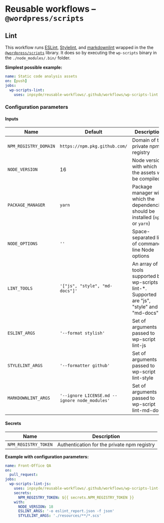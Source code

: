 # Reusable workflows – `@wordpress/scripts`

## Lint

This workflow runs [ESLint](https://eslint.org/), [Stylelint](https://stylelint.io/),
and [markdownlint](https://github.com/DavidAnson/markdownlint) wrapped in the
the [`@wordpress/scripts`](https://developer.wordpress.org/block-editor/reference-guides/packages/packages-scripts/)
library. It does so by executing the `wp-scripts` binary in the `./node_modules/.bin/` folder.

**Simplest possible example:**

```yml
name: Static code analysis assets
on: [push]
jobs:
  wp-scripts-lint:
    uses: inpsyde/reusable-workflows/.github/workflows/wp-scripts-lint.yml@main
```

### Configuration parameters

#### Inputs

| Name                  | Default                                       | Description                                                                                 |
|-----------------------|-----------------------------------------------|---------------------------------------------------------------------------------------------|
| `NPM_REGISTRY_DOMAIN` | `https://npm.pkg.github.com/`                 | Domain of the private npm registry                                                          |
| `NODE_VERSION`        | 16                                            | Node version with which the assets will be compiled                                         |
| `PACKAGE_MANAGER`     | `yarn`                                        | Package manager with which the dependencies should be installed (`npm` or `yarn`)           |
| `NODE_OPTIONS`        | `''`                                          | Space-separated list of command-line Node options                                           |
| `LINT_TOOLS`          | `'["js", "style", "md-docs"]'`                | An array of tools supported by wp-scripts lint-*. Supported are "js", "style" and "md-docs" |
| `ESLINT_ARGS`         | `'--format stylish'`                          | Set of arguments passed to wp-script lint-js                                                |
| `STYLELINT_ARGS`      | `'--formatter github'`                        | Set of arguments passed to wp-script lint-style                                             |
| `MARKDOWNLINT_ARGS`   | `'--ignore LICENSE.md --ignore node_modules'` | Set of arguments passed to wp-script lint-md-docs                                           |

#### Secrets

| Name                 | Description                                 |
|----------------------|---------------------------------------------|
| `NPM_REGISTRY_TOKEN` | Authentication for the private npm registry |

**Example with configuration parameters:**

```yml
name: Front-Office QA
on:
  pull_request:
jobs:
  wp-scripts-lint-js:
    uses: inpsyde/reusable-workflows/.github/workflows/wp-scripts-lint-js.yml@main
    secrets:
      NPM_REGISTRY_TOKEN: ${{ secrets.NPM_REGISTRY_TOKEN }}
    with:
      NODE_VERSION: 18
      ESLINT_ARGS: '-o eslint_report.json -f json'
      STYLELINT_ARGS: './resources/**/*.scs'
```